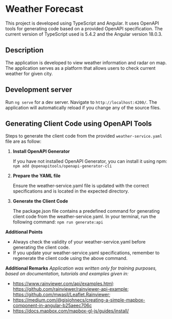# Weather Forecast

This project is developed using TypeScript and Angular. It uses OpenAPI tools for generating code based on a provided OpenAPI specification. The current version of TypeScript used is 5.4.2 and the Angular version 18.0.3.

## Description

The application is developed to view weather information and radar on map. The application serves as a platform that allows users to check current weather for given city.

## Development server

Run `ng serve` for a dev server. Navigate to `http://localhost:4200/`. The application will automatically reload if you change any of the source files.

## Generating Client Code using OpenAPI Tools

Steps to generate the client code from the provided `weather-service.yaml` file are as follow:

1. **Install OpenAPI Generator**

   If you have not installed OpenAPI Generator, you can install it using npm:
   `npm add @openapitools/openapi-generator-cli`

2. **Prepare the YAML file**

   Ensure the weather-service.yaml file is updated with the correct specifications and is located in the expected directory.

3. **Generate the Client Code**

   The package.json file contains a predefined command for generating client code from the weather-service.yaml. In your terminal, run the following command:
   `npm run generate:api`

**Additional Points**

* Always check the validity of your weather-service.yaml before generating the client code.
* If you update your weather-service.yaml specifications, remember to regenerate the client code using the above command.

**Additional Remarks**
*Application was written only for training purposes, based on documentation, tutorials and examples given in:*
* https://www.rainviewer.com/api/examples.html: https://github.com/rainviewer/rainviewer-api-example; https://github.com/mwasil/Leaflet.Rainviewer;
* https://medium.com/@gisjohnecs/creating-a-simple-mapbox-component-in-angular-b25aeec706c
* https://docs.mapbox.com/mapbox-gl-js/guides/install/

